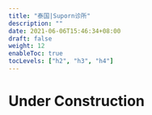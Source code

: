 ```yaml
---
title: "泰国|Suporn诊所"
description: ""
date: 2021-06-06T15:46:34+08:00
draft: false
weight: 12
enableToc: true
tocLevels: ["h2", "h3", "h4"]
---
```

# Under Construction